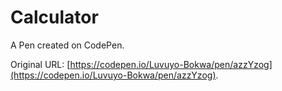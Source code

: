 # Calculator

A Pen created on CodePen.

Original URL: [https://codepen.io/Luvuyo-Bokwa/pen/azzYzog](https://codepen.io/Luvuyo-Bokwa/pen/azzYzog).

